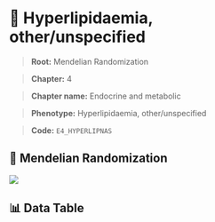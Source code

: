 # 🧪 Hyperlipidaemia, other/unspecified

> **Root:** Mendelian Randomization

> **Chapter:** 4  

> **Chapter name:** Endocrine and metabolic

> **Phenotype:** Hyperlipidaemia, other/unspecified  

> **Code:** `E4_HYPERLIPNAS`

## 🧬 Mendelian Randomization  

<img src="/MR/Figures/Forward/E4_HYPERLIPNAS.png"/>

## 📊 Data Table

<CsvTableMRF src="/MR_Data/Forward/E4_HYPERLIPNAS.csv"/>
